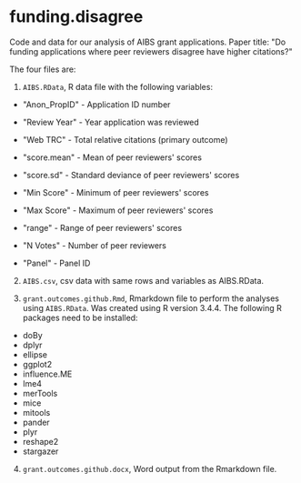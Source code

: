 # funding.disagree
Code and data for our analysis of AIBS grant applications. Paper title: "Do funding applications where peer reviewers disagree
have higher citations?"

The four files are:
1. `AIBS.RData`, R data file with the following variables:
  
* "Anon_PropID" - Application ID number
  
* "Review Year" - Year application was reviewed
  
* "Web TRC" - Total relative citations (primary outcome)
  
* "score.mean" - Mean of peer reviewers' scores
  
* "score.sd" - Standard deviance of peer reviewers' scores
  
* "Min Score" - Minimum of peer reviewers' scores  
  
* "Max Score" - Maximum of peer reviewers' scores
  
* "range" - Range of peer reviewers' scores
  
* "N Votes" - Number of peer reviewers
  
* "Panel" - Panel ID

2. `AIBS.csv`, csv data with same rows and variables as AIBS.RData.

3. `grant.outcomes.github.Rmd`, Rmarkdown file to perform the analyses using `AIBS.RData`. Was created using R version 3.4.4. The following R packages need to be installed:
* doBy
* dplyr
* ellipse 
* ggplot2
* influence.ME
* lme4
* merTools
* mice 
* mitools 
* pander
* plyr
* reshape2
* stargazer 

4. `grant.outcomes.github.docx`, Word output from the Rmarkdown file.
